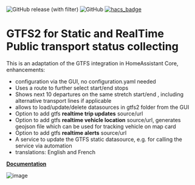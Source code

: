 ![GitHub release (with filter)](https://img.shields.io/github/v/release/vingerha/gtfs2) ![GitHub](https://img.shields.io/github/license/vingerha/gtfs2) [![hacs_badge](https://img.shields.io/badge/HACS-Default-orange.svg)](https://github.com/custom-components/hacs)

# GTFS2 for Static and RealTime Public transport status collecting
This is an adaptation of the GTFS integration in HomeAssistant Core, enhancements:
- configuration via the GUI, no configuration.yaml needed
- Uses a route to further select start/end stops
- Shows next 10 departures on the same stretch start/end , including alternative transport lines if applicable
- allows to load/update/delete datasources in gtfs2 folder from the GUI
- Option to add gtfs **realtime trip updates** source/url
- Option to add gtfs **realtime vehicle location** source/url, generates geojson file which can be used for tracking vehicle on map card
- Option to add gtfs **realtime alerts** source/url
- A service to update the GTFS static datasource, e.g. for calling the service via automation
- translations: English and French

**[Documentation](https://github.com/vingerha/gtfs2/wiki)**

![image](https://github.com/vingerha/gtfs2/assets/44190435/401d3f5b-c3c3-405f-ab9a-1ecf949d5428)




